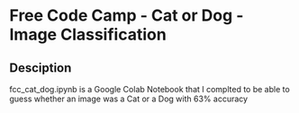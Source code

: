 # Free Code Camp - Cat or Dog - Image Classification

## Desciption

fcc_cat_dog.ipynb is a Google Colab Notebook that I complted to be able to guess whether an image was a Cat or a Dog with 63% accuracy
